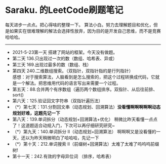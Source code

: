 # Saraku. 的LeetCode刷题笔记
每天进步一点点。把心得啥的整理一下。
算法小白。努力去理解题目和优化，但是如果实在很难理解的解法会选择性放弃，因为目的是开发自己思维，而不是竞赛哈哈哈。
*** 
- 2021-5-23第一天 搭建了网站的框架。今天没有做题。
- 第二天 136.只出现过一次的数（数组、哈希表、异或）
- 第三天 169.出现过最多的数（数组、栈）
- 第四天 240.二维数组搜索。（双指针，双指针指的是行列指针）  
  感想：对于搜索算法，人脑看到是怎么搜索的，把这个过程转换成代码，它就是一个解法。把思维用代码的语言写出来需要一个过程。
- 第五天：88.合并两个有序数组（遍历两个数组排序。双指针、从后往前排、sort()
- 第六天：125.验证回文字符串（双指针遍历法）
- （*）第七天：131.分割回文串（动态规划、回溯算法）**没看懂啊啊啊啊啊动态规划好难，这题先记一下** 
- 第八天：139.单词拆分（动态规划+回溯算法+优化） 稍微比昨天看懂一点点了！这道题适合动规入门，下次可以再仔细研究研究~
- （*）第九天：140.单词拆分 II（动态规划+回溯算法） 啊啊啊又是没看懂的一天，还以为昨天稍微明白了哈哈哈，先记一下
- （*）第十天：212.单词搜索 II（前缀树+回溯算法）太难了太难了呜呜呜前缀树!
- 第十一天：242.有效的字母异位词 （排序，哈希表）
